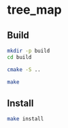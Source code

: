 # tree_map

## Build

```sh
mkdir -p build
cd build
```

```sh
cmake -S ..
```

```sh
make
```

## Install


```sh
make install
```